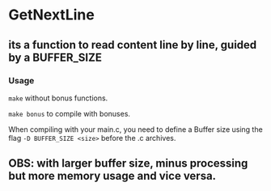 # GetNextLine
## its a function to read content line by line, guided by a BUFFER_SIZE
### Usage
``make`` without bonus functions.

``make bonus`` to compile with bonuses.

When compiling with your main.c, you need to define a Buffer size using the flag ```-D BUFFER_SIZE <size>``` before the .c archives.

## OBS: with larger buffer size, minus processing but more memory usage and vice versa.
